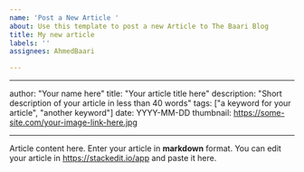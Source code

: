 ```yaml
---
name: 'Post a New Article '
about: Use this template to post a new Article to The Baari Blog
title: My new article
labels: ''
assignees: AhmedBaari

---
```


---
author: "Your name here"
title: "Your article title here"
description: "Short description of your article in less than 40 words"
tags: ["a keyword for your article", "another keyword"]
date: YYYY-MM-DD
thumbnail: https://some-site.com/your-image-link-here.jpg

---

Article content here.
Enter your article in **markdown** format. You can edit your article in https://stackedit.io/app and paste it here.
